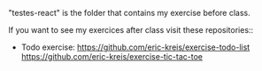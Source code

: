   "testes-react" is the folder that contains my exercise before class.

  If you want to see my exercices after class visit these repositories::

  - Todo exercise: 
  https://github.com/eric-kreis/exercise-todo-list
  https://github.com/eric-kreis/exercise-tic-tac-toe